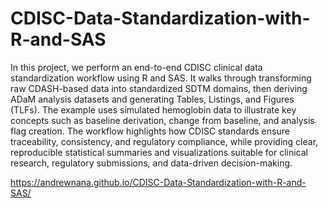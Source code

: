 # CDISC-Data-Standardization-with-R-and-SAS

In this project, we perform an end-to-end CDISC clinical data standardization workflow using R and SAS. It walks through transforming raw CDASH-based data into standardized SDTM domains, then deriving ADaM analysis datasets and generating Tables, Listings, and Figures (TLFs). The example uses simulated hemoglobin data to illustrate key concepts such as baseline derivation, change from baseline, and analysis flag creation. The workflow highlights how CDISC standards ensure traceability, consistency, and regulatory compliance, while providing clear, reproducible statistical summaries and visualizations suitable for clinical research, regulatory submissions, and data-driven decision-making.

https://andrewnana.github.io/CDISC-Data-Standardization-with-R-and-SAS/
